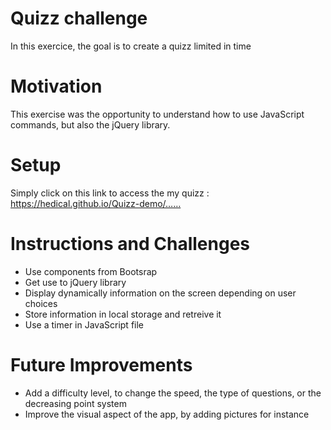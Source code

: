 # Quizz challenge
In this exercice, the goal is to create a quizz limited in time

# Motivation
This exercise was the opportunity to understand how to use JavaScript commands, but also the jQuery library.

# Setup
Simply click on this link to access the my quizz : https://hedical.github.io/Quizz-demo/……

# Instructions and Challenges
- Use components from Bootsrap
- Get use to jQuery library
- Display dynamically information on the screen depending on user choices
- Store information in local storage and retreive it
- Use a timer in JavaScript file

# Future Improvements
- Add a difficulty level, to change the speed, the type of questions, or the decreasing point system
- Improve the visual aspect of the app, by adding pictures for instance